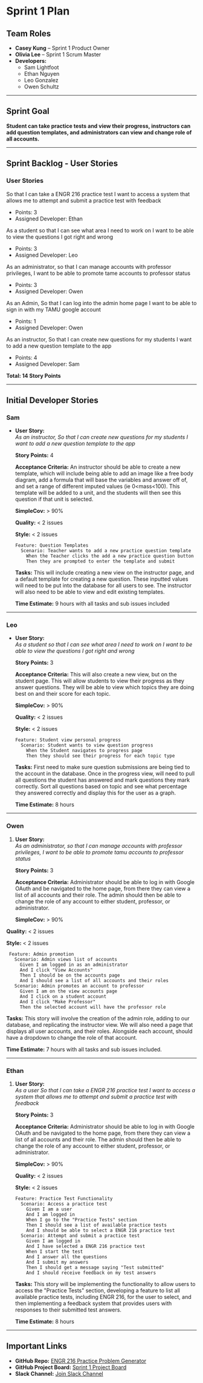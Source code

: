 # Sprint 1 Plan

## **Team Roles**
- **Casey Kung** – Sprint 1 Product Owner  
- **Olivia Lee** – Sprint 1 Scrum Master  
- **Developers:**  
  - Sam Lightfoot  
  - Ethan Nguyen  
  - Leo Gonzalez  
  - Owen Schultz  

---

## **Sprint Goal**
**Student can take practice tests and view their progress, instructors can add question templates, and administrators can view and change role of all accounts.**

---

## **Sprint Backlog - User Stories**

### **User Stories**
So that I can take a ENGR 216 practice test
I want to access a system that allows me to attempt and submit a practice test with feedback
- Points: 3
- Assigned Developer: Ethan

As a student
so that I can see what area I need to work on
I want to be able to view the questions I got right and wrong
- Points: 3
- Assigned Developer: Leo

As an administrator,
so that I can manage accounts with professor privileges,
I want to be able to promote tame accounts to professor status
- Points: 3
- Assigned Developer: Owen

As an Admin,
So that I can log into the admin home page
I want to be able to sign in with my TAMU google account
- Points: 1
- Assigned Developer: Owen

As an instructor,
So that I can create new questions for my students
I want to add a new question template to the app
- Points: 4
- Assigned Developer: Sam

**Total: 14 Story Points**

---

## **Initial Developer Stories**

### **Sam**
- **User Story:**  
  *As an instructor,
So that I can create new questions for my students
I want to add a new question template to the app*  

  **Story Points:** 4

  **Acceptance Criteria:** An instructor should be able to create a new template, which will include being able to add an image like a free body diagram, add a formula that will base the variables and answer off of, and set a range of different imputed values (ie 0<mass<100). This template will be added to a unit, and the students will then see this question if that unit is selected.

  **SimpleCov:** > 90%

  **Quality:** < 2 issues
  
  **Style:** < 2 issues
    ```
    Feature: Question Templates
      Scenario: Teacher wants to add a new practice question template
        When the Teacher clicks the add a new practice question button
        Then they are prompted to enter the template and submit
    ```
  **Tasks:** This will include creating a new view on the instructor page, and a default template for creating a new question. These inputted values will need to be put into the database for all users to see. The instructor will also need to be able to view and edit existing templates.
  
  **Time Estimate:** 9 hours with all tasks and sub issues included

---

### **Leo**
- **User Story:**  
  *As a student
so that I can see what area I need to work on
I want to be able to view the questions I got right and wrong*  

  **Story Points:** 3

  **Acceptance Criteria:** This will also create a new view, but on the student page. This will allow students to view their progress as they answer questions. They will be able to view which topics they are doing best on and their score for each topic.

  **SimpleCov:** > 90%

  **Quality:** < 2 issues
  
  **Style:** < 2 issues
  ```
  Feature: Student view personal progress
    Scenario: Student wants to view question progress
      When the Student navigates to progress page
      Then they should see their progress for each topic type
  ```
  **Tasks:** First need to make sure question submissions are being tied to the account in the database. Once in the progress view, will need to pull all questions the student has answered and mark questions they mark correctly. Sort all questions based on topic and see what percentage they answered correctly and display this for the user as a graph.
  
  **Time Estimate:** 8 hours

---

### **Owen**
1. **User Story:**  
   *As an administrator,
so that I can manage accounts with professor privileges,
I want to be able to promote tamu accounts to professor status*  

   **Story Points:** 3

   **Acceptance Criteria:** Administrator should be able to log in with Google OAuth and be navigated to the home page, from there they can view a list of all accounts and their role. The admin should then be able to change the role of any account to either student, professor, or administrator.

   **SimpleCov:** > 90%

  **Quality:** < 2 issues
  
  **Style:** < 2 issues
   ```
    Feature: Admin promotion
      Scenario: Admin views list of accounts
        Given I am logged in as an administrator
        And I click "View Accounts"
        Then I should be on the accounts page
        And I should see a list of all accounts and their roles
      Scenario: Admin promotes an account to professor
        Given I am on the view accounts page
        And I click on a student account
        And I click "Make Professor"
        Then the selected account will have the professor role
   ```
   **Tasks:** This story will involve the creation of the admin role, adding to our database, and replicating the instructor view. We will also need a page that displays all user accounts, and their roles. Alongside each account, should have a dropdown to change the role of that account.
  
  **Time Estimate:** 7 hours with all tasks and sub issues included.

---   

### **Ethan**
1. **User Story:**  
   *As a user
So that I can take a ENGR 216 practice test
I want to access a system that allows me to attempt and submit a practice test with feedback*  

   **Story Points:** 3

   **Acceptance Criteria:** Administrator should be able to log in with Google OAuth and be navigated to the home page, from there they can view a list of all accounts and their role. The admin should then be able to change the role of any account to either student, professor, or administrator.
   
    **SimpleCov:** > 90%
  
    **Quality:** < 2 issues
    
    **Style:** < 2 issues
    ```
    Feature: Practice Test Functionality
      Scenario: Access a practice test 
        Given I am a user
        And I am logged in
        When I go to the "Practice Tests" section
        Then I should see a list of available practice tests
        And I should be able to select a ENGR 216 practice test
      Scenario: Attempt and submit a practice test
        Given I am logged in
        And I have selected a ENGR 216 practice test
        When I start the test
        And I answer all the questions
        And I submit my answers
        Then I should get a message saying "Test submitted"
        And I should receive feedback on my test answers
    ```
    **Tasks:** This story will be implementing the functionality to allow users to access the "Practice Tests" section, developing a feature to list all available practice tests, including ENGR 216, for the user to select, and then implementing a feedback system that provides users with responses to their submitted test answers.
  
    **Time Estimate:** 8 hours
---

## **Important Links**
- **GitHub Repo:** [ENGR 216 Practice Problem Generator](https://github.com/tamu-edu-students/engr-216-practice-problem-generator)  
- **GitHub Project Board:** [Sprint 1 Project Board](https://github.com/orgs/tamu-edu-students/projects/85)  
- **Slack Channel:** [Join Slack Channel](https://join.slack.com/t/we-love-ritchey/shared_invite/zt-2xn35lgi8-z~u08Rk7ZyX4nZJxyMruwA)  
